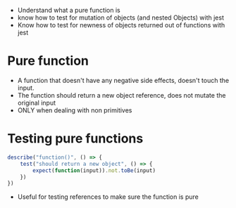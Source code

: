 - Understand what a pure function is
- know how to test for mutation of objects (and nested Objects) with jest
- Know how to test for newness of objects returned out of functions with jest

# Pure function
- A function that doesn't have any negative side effects, doesn't touch the input.
- The function should return a new object reference, does not mutate the original input
- ONLY when dealing with non primitives

# Testing pure functions

```js
describe("function()", () => {
	test("should return a new object", () => {
		expect(function(input)).not.toBe(input)
	})
})
```

- Useful for testing references to make sure the function is pure
